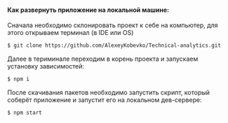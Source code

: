 #### Как развернуть приложение на локальной машине:
Сначала необходимо склонировать проект к себе на компьютер, для этого открываем терминал (в IDE или OS)
```bash
$ git clone https://github.com/AlexeyKobevko/Technical-analytics.git
```
Далее в териминале переходим в корень проекта и запускаем установку зависимостей:
```bash
$ npm i
```
После скачивания пакетов необходимо запустить скрипт, который соберёт приложение и запустит его на локальном дев-сервере:
```bash
$ npm start
``` 

